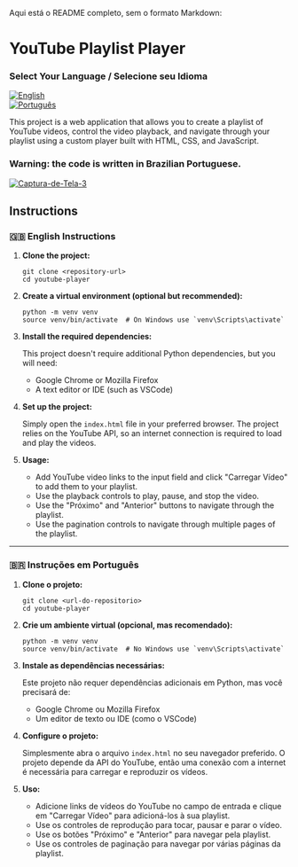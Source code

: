 Aqui está o README completo, sem o formato Markdown:

# YouTube Playlist Player

### Select Your Language / Selecione seu Idioma
[![English](https://upload.wikimedia.org/wikipedia/commons/thumb/8/83/Flag_of_the_United_Kingdom_%283-5%29.svg/50px-Flag_of_the_United_Kingdom_%283-5%29.svg.png)](#-english-instructions)  
[![Português](https://upload.wikimedia.org/wikipedia/commons/thumb/0/05/Flag_of_Brazil.svg/45px-Flag_of_Brazil.svg.png)](#-instruções-em-português)

This project is a web application that allows you to create a playlist of YouTube videos, control the video playback, and navigate through your playlist using a custom player built with HTML, CSS, and JavaScript.

### Warning: the code is written in Brazilian Portuguese.

<a href="https://ibb.co/vjGcy0z"><img src="" alt="Captura-de-Tela-3" border="0" /></a>

## Instructions

### 🇬🇧 English Instructions

1. **Clone the project:**

   ```
   git clone <repository-url>
   cd youtube-player
   ```

2. **Create a virtual environment (optional but recommended):**

   ```
   python -m venv venv
   source venv/bin/activate  # On Windows use `venv\Scripts\activate`
   ```

3. **Install the required dependencies:**

   This project doesn't require additional Python dependencies, but you will need:
   - Google Chrome or Mozilla Firefox
   - A text editor or IDE (such as VSCode)

4. **Set up the project:**

   Simply open the `index.html` file in your preferred browser. The project relies on the YouTube API, so an internet connection is required to load and play the videos.

5. **Usage:**

   - Add YouTube video links to the input field and click "Carregar Vídeo" to add them to your playlist.
   - Use the playback controls to play, pause, and stop the video.
   - Use the "Próximo" and "Anterior" buttons to navigate through the playlist.
   - Use the pagination controls to navigate through multiple pages of the playlist.

---

### 🇧🇷 Instruções em Português

1. **Clone o projeto:**

   ```
   git clone <url-do-repositorio>
   cd youtube-player
   ```

2. **Crie um ambiente virtual (opcional, mas recomendado):**

   ```
   python -m venv venv
   source venv/bin/activate  # No Windows use `venv\Scripts\activate`
   ```

3. **Instale as dependências necessárias:**

   Este projeto não requer dependências adicionais em Python, mas você precisará de:
   - Google Chrome ou Mozilla Firefox
   - Um editor de texto ou IDE (como o VSCode)

4. **Configure o projeto:**

   Simplesmente abra o arquivo `index.html` no seu navegador preferido. O projeto depende da API do YouTube, então uma conexão com a internet é necessária para carregar e reproduzir os vídeos.

5. **Uso:**

   - Adicione links de vídeos do YouTube no campo de entrada e clique em "Carregar Vídeo" para adicioná-los à sua playlist.
   - Use os controles de reprodução para tocar, pausar e parar o vídeo.
   - Use os botões "Próximo" e "Anterior" para navegar pela playlist.
   - Use os controles de paginação para navegar por várias páginas da playlist.
